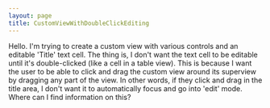 ```yaml
---
layout: page
title: CustomViewWithDoubleClickEditing
---
```




Hello. I'm trying to create a custom view with various controls and an editable 'Title' text cell. The thing is, I don't want the text cell to be editable until it's double-clicked (like a cell in a table view). This is because I want the user to be able to click and drag the custom view around its superview by dragging any part of the view. In other words, if they click and drag in the title area, I don't want it to automatically focus and go into 'edit' mode. Where can I find information on this?

